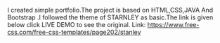 I created simple portfolio.The project is based on HTML,CSS,JAVA And Bootstrap .I followed the theme of STARNLEY as basic.The link is given below click LIVE DEMO to see the original.
Link: https://www.free-css.com/free-css-templates/page202/stanley
